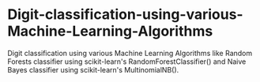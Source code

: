 # Digit-classification-using-various-Machine-Learning-Algorithms
Digit classification using various Machine Learning Algorithms like Random Forests classifier using scikit-learn's RandomForestClassifier() and Naive Bayes classifier using scikit-learn's MultinomialNB(). 
